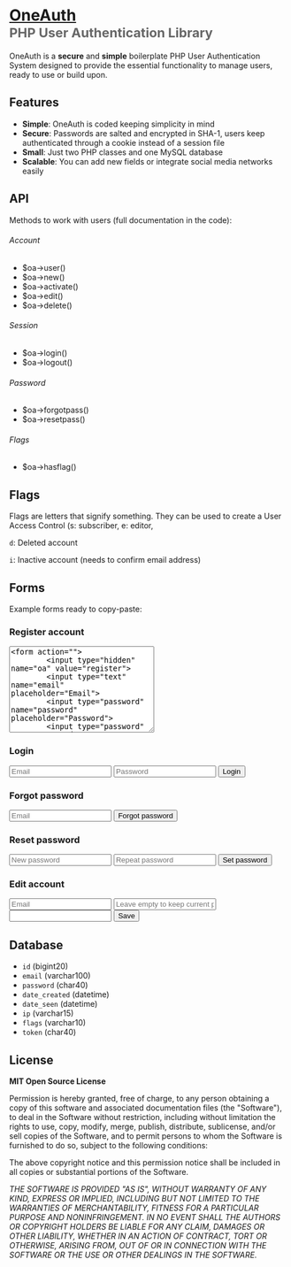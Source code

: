 # [OneAuth](https://github.com/luckyshot/OneAuth) <br><small style="opacity:.66">PHP User Authentication Library</small>

OneAuth is a **secure** and **simple** boilerplate PHP User Authentication System designed to provide the essential functionality to manage users, ready to use or build upon.


## Features

* **Simple**: OneAuth is coded keeping simplicity in mind
* **Secure**: Passwords are salted and encrypted in SHA-1, users keep authenticated through a cookie instead of a session file
* **Small**: Just two PHP classes and one MySQL database
* **Scalable**: You can add new fields or integrate social media networks easily


## API

Methods to work with users (full documentation in the code):

###### Account

- $oa->user()
- $oa->new()
- $oa->activate()
- $oa->edit()
- $oa->delete()

###### Session

- $oa->login()
- $oa->logout()

###### Password

- $oa->forgotpass()
- $oa->resetpass()

###### Flags

- $oa->hasflag()



## Flags

Flags are letters that signify something. They can be used to create a User Access Control (s: subscriber, e: editor, 

<code>d</code>: Deleted account

<code>i</code>: Inactive account (needs to confirm email address)


## Forms

Example forms ready to copy-paste:

### Register account

<textarea name="" id="" cols="30" rows="10"><form action="">
		<input type="hidden" name="oa" value="register">
		<input type="text" name="email" placeholder="Email">
		<input type="password" name="password" placeholder="Password">
		<input type="password" name="password2" placeholder="Repeat password">
		<input type="submit" value="Register">
	</form></textarea>


### Login

<form action="">
	<input type="hidden" name="oa" value="login">
	<input type="text" name="email" placeholder="Email">
	<input type="password" name="password" placeholder="Password">
	<input type="submit" value="Login">
</form>


### Forgot password

<form action="">
	<input type="hidden" name="oa" value="forgot">	<input type="email" placeholder="Email">
	<input type="submit" value="Forgot password">
</form>


### Reset password

<form action="">
	<input type="hidden" name="oa" value="reset">	<input type="password" name="password" placeholder="New password">
	<input type="password" name="password2" placeholder="Repeat password">
	<input type="submit" value="Set password">
</form>


### Edit account

<form action="">
	<input type="hidden" name="oa" value="edit">
	<input type="text" name="email" value="" placeholder="Email">
	<input type="password" name="password" placeholder="Leave empty to keep current password">
	<input type="password" name="password2">
	<input type="submit" value="Save">
</form>




## Database

* `id` (bigint20)
* `email` (varchar100)
* `password` (char40)
* `date_created` (datetime)
* `date_seen` (datetime)
* `ip` (varchar15)
* `flags` (varchar10)
* `token` (char40)





## License

**MIT Open Source License**

Permission is hereby granted, free of charge, to any person obtaining a copy of this software and associated documentation files (the "Software"), to deal in the Software without restriction, including without limitation the rights to use, copy, modify, merge, publish, distribute, sublicense, and/or sell copies of the Software, and to permit persons to whom the Software is furnished to do so, subject to the following conditions:

The above copyright notice and this permission notice shall be included in all copies or substantial portions of the Software.

_THE SOFTWARE IS PROVIDED "AS IS", WITHOUT WARRANTY OF ANY KIND, EXPRESS OR IMPLIED, INCLUDING BUT NOT LIMITED TO THE WARRANTIES OF MERCHANTABILITY, FITNESS FOR A PARTICULAR PURPOSE AND NONINFRINGEMENT. IN NO EVENT SHALL THE AUTHORS OR COPYRIGHT HOLDERS BE LIABLE FOR ANY CLAIM, DAMAGES OR OTHER LIABILITY, WHETHER IN AN ACTION OF CONTRACT, TORT OR OTHERWISE, ARISING FROM, OUT OF OR IN CONNECTION WITH THE SOFTWARE OR THE USE OR OTHER DEALINGS IN THE SOFTWARE._